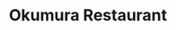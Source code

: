 ---
layout: place
title: "Okumura Restaurant"
permalink: /california/encino/okumura-restaurant.html
stateAbbr: CA
stateName: California
cityName: Encino
place_id: ChIJvUgMC0qYwoARFUUg7uLiVwM
photos:
  - name: >-
      places/ChIJvUgMC0qYwoARFUUg7uLiVwM/photos/AeeoHcL6iSK8DtaLmTjzE92GE5XXBS39GX6HMdfbQLtYJQVBgfkvH88rBvMH01WkNh0hB_gbaUA83jW-h1qoNlTXECxN4zucP0IxN42MG7qYUBR1bpciV85ji1VXyfZATMWPi40FTGwFWmm4aYJa8UiVhueI1V3G9w5MILqU7kuP_-r748ZIZfzLPqxBEdVi5-qw-vYOh5iroJHJxqOUu9kDBDbA1URRour5YEcILdcEM5csRyt-q9BQ2EfJCYihJ_XJkYtF0O2t_A9gqm3xSOJKWW_8YkBygn1WQumhpZulbnWeCQ
    widthPx: 4032
    heightPx: 3024
    authorAttributions:
      - displayName: Okumura Restaurant
        uri: https://maps.google.com/maps/contrib/113722809711224000745
        photoUri: >-
          https://lh3.googleusercontent.com/a-/ALV-UjWi-zlfzuZxFDk5dYh8660iBbY7_VsG8_Unp4o9qatZCrxzRmw=s100-p-k-no-mo
    flagContentUri: >-
      https://www.google.com/local/imagery/report/?cb_client=maps_api_places.places_api&image_key=!1e10!2sAF1QipMK3hPndnRK_F9sWRAuvV7klr4CwbkLDed5SaOg&hl=en-US
    googleMapsUri: >-
      https://www.google.com/maps/place//data=!3m4!1e2!3m2!1sAF1QipMK3hPndnRK_F9sWRAuvV7klr4CwbkLDed5SaOg!2e10!4m2!3m1!1s0x80c2984a0b0c48bd:0x357e2e2ee204515
  - name: >-
      places/ChIJvUgMC0qYwoARFUUg7uLiVwM/photos/AeeoHcIS3WOXf7UJbsK6CPlg40WZXj8n-Y8zRKGEOXp_Ip8rWv9IgZni94CL1mUjH-bhPcYGuZSTHoxafGzTdQcxXHxJq7bvJtZvfom5gfZFw5UZYWTkH0dupGkJnE45Q64a9xxpmzqSCkuph8xUWpwQhENQ_aeCnnhgl4Hoszoz9zlhYmpJLd9spTn1RXFjrlJ8hK70HxIVYBmrOQh_0x1Pi_-_MtvylHOfDOkES5kAVVdb21xj9q15msbNEZYtooa52mlvE8gDYLF5VURBPkYYwhrHS0t4gblvWLkwN4XrdR_Q1w
    widthPx: 900
    heightPx: 596
    authorAttributions:
      - displayName: Okumura Restaurant
        uri: https://maps.google.com/maps/contrib/113722809711224000745
        photoUri: >-
          https://lh3.googleusercontent.com/a-/ALV-UjWi-zlfzuZxFDk5dYh8660iBbY7_VsG8_Unp4o9qatZCrxzRmw=s100-p-k-no-mo
    flagContentUri: >-
      https://www.google.com/local/imagery/report/?cb_client=maps_api_places.places_api&image_key=!1e10!2sAF1QipMAhySToDuD7nhF2vUps5Amn2iF7_6ePybS1PQJ&hl=en-US
    googleMapsUri: >-
      https://www.google.com/maps/place//data=!3m4!1e2!3m2!1sAF1QipMAhySToDuD7nhF2vUps5Amn2iF7_6ePybS1PQJ!2e10!4m2!3m1!1s0x80c2984a0b0c48bd:0x357e2e2ee204515
  - name: >-
      places/ChIJvUgMC0qYwoARFUUg7uLiVwM/photos/AeeoHcK5l6VxYe8DkHYhy5ZMT0jGUICVJ9dJKg_UbkQcNEncuHRHI5H2LLMB8z7MB9eIdP18qR-oYDQgR8MaDnsO7VqGDnW6Auz6VpnXBevXamydFJgxjavXPhF9PZ3AioviOa-PBGHhwlizrs7OxR8dazSGUN9D2vADp_2-SozR7qJQ7FfPIRWGaWyNzomcpmZ9RLpgDCZZ-eF7nP-Yi-B5D55hooOTBgDIPKf9y_LwmPhAoGzwLNRdgBQ1hFY2FJ20nXbamlKVSX97L-xpdl36IKye5IowVwqEWuXumrwKzfluQT_nNUkWCdj5FomJJv6rWEGBpbVfEizgHaqrP0z3dv-gBAsuezyxOTMouV4ZbbFdCh74wb4x_lIleyYuSTDRKEnedB3Pa5lWmOga7Kok2O6LxzFFrGz64IoXxE2fyKX0-Rtv
    widthPx: 4032
    heightPx: 3024
    authorAttributions:
      - displayName: Kevin Prakhao
        uri: https://maps.google.com/maps/contrib/117347053678512876417
        photoUri: >-
          https://lh3.googleusercontent.com/a-/ALV-UjV2GJ2ltaAKtnBdKvrlMo_MRbyTZpyAag9cFL3i_b223Ivlb3vL1A=s100-p-k-no-mo
    flagContentUri: >-
      https://www.google.com/local/imagery/report/?cb_client=maps_api_places.places_api&image_key=!1e10!2sCIHM0ogKEICAgICksN-StgE&hl=en-US
    googleMapsUri: >-
      https://www.google.com/maps/place//data=!3m4!1e2!3m2!1sCIHM0ogKEICAgICksN-StgE!2e10!4m2!3m1!1s0x80c2984a0b0c48bd:0x357e2e2ee204515
  - name: >-
      places/ChIJvUgMC0qYwoARFUUg7uLiVwM/photos/AeeoHcKEIvKM6FA34L1fMBy7YwakY5ZS2xQ9RxH9yFtjTF90a7ViziauICHneAKr3tPcJbV-AWyVhoMrVYwuKSHKp49XIr142u1z9lEA8y-Mbk6922_GkQcZOUWRoiVB_Pqlr54XKDaavK2HeXm7clzuU061ardbz9fY3bo1v5gy1E_ucN2roKX0HX8lPXWU_zWDCYA7kt_y4Ax7tFXd4nZeFMlmWThcFcGQupUubexb7DJ0GKLJeiOaCSgR3AnxJWaHtn7fM7O6IQrex0CNwMIu52JpAPY4YTkz_BSf23Fgss9sACw9LFUoEkHOhUXTUf5TaK_lr5c-jitWful2LH81PjulY6FTVLbaA8m3hfeutqg95TyocO0ecgYxHv3yluXyd2NH-B3DG52zYK_fxx_6TBwr2s9OLUpzxY9Geujg-OwmzQ
    widthPx: 4420
    heightPx: 2316
    authorAttributions:
      - displayName: A R ARSANOV
        uri: https://maps.google.com/maps/contrib/116158167872291562428
        photoUri: >-
          https://lh3.googleusercontent.com/a-/ALV-UjX3yb8XVgLYwmQWdn5ea2lBSOkHHm_G-752oyxC37WiAY06Z5T8=s100-p-k-no-mo
    flagContentUri: >-
      https://www.google.com/local/imagery/report/?cb_client=maps_api_places.places_api&image_key=!1e10!2sCIHM0ogKEICAgID2wr-0KA&hl=en-US
    googleMapsUri: >-
      https://www.google.com/maps/place//data=!3m4!1e2!3m2!1sCIHM0ogKEICAgID2wr-0KA!2e10!4m2!3m1!1s0x80c2984a0b0c48bd:0x357e2e2ee204515
  - name: >-
      places/ChIJvUgMC0qYwoARFUUg7uLiVwM/photos/AeeoHcKsGlhZC2TK_S81r7kGWQYhx8InQUm7z70tbB52fhDqHyOmBRT7OKi5q_qjXwbQF7QQ2428uZQQ2r5LskCwSrqgU6SN4hsGH-OSb2dgpcRBucNaJ7RvvS3o377rp__xzQqTkVqIUkN1cEQzFGTbmZq3vwsKKdVUov_pHpE41MnLBdEp8jXWUdyKDmajXI28862UdbeOZs_bhV-96Epirn9InLtFfULkmM07y9lWqkDh6-JWMVrkemkGBKwcNC8rOQjyHwg7in4XpfOFg2Qq7WEEB-cuwS8tbVe2JrcRm0GraxcVBXoiae-BfqSK0Nubv7R9OrMC3VV0PqzYysH0_fbGBIxLbI9tIGYOe0vmKgIa3TDPPJ1znPkLfyRr96AWtI3u9uJ9K1UIkEHVYQtfWtcEq63QrwLIXa6Af9Iy5t9q11Uh
    widthPx: 3024
    heightPx: 4032
    authorAttributions:
      - displayName: Kevin Prakhao
        uri: https://maps.google.com/maps/contrib/117347053678512876417
        photoUri: >-
          https://lh3.googleusercontent.com/a-/ALV-UjV2GJ2ltaAKtnBdKvrlMo_MRbyTZpyAag9cFL3i_b223Ivlb3vL1A=s100-p-k-no-mo
    flagContentUri: >-
      https://www.google.com/local/imagery/report/?cb_client=maps_api_places.places_api&image_key=!1e10!2sCIHM0ogKEICAgICX-uiSngE&hl=en-US
    googleMapsUri: >-
      https://www.google.com/maps/place//data=!3m4!1e2!3m2!1sCIHM0ogKEICAgICX-uiSngE!2e10!4m2!3m1!1s0x80c2984a0b0c48bd:0x357e2e2ee204515
  - name: >-
      places/ChIJvUgMC0qYwoARFUUg7uLiVwM/photos/AeeoHcImDZP80SsSqGYRlfaHu7sKAWr1d_0L_ftMA7HRScGro_Nineoz3Lc-VMeGd0hjV-5m5wGRq2UrOqLEh8u_pdSZoLJFWhDqAp5mqwvtHA45Sko4XfKbfuNcUJCjcn-ilVMNQEedCs1VApoOzodJPOrs8Feb9uVozEvu6GtlhOJuHGe4qnAfPkfVYt2brIvw7iCkvp3YOjaFz8LOt0WeaTH1pomGad8NxuMKAC2aSvpmmquUpe3ReJ0pTIEuCoZuPq_gysnFqCbNFAl8fs55o8mfvopX4ZRx35QLCkQ_QDiiAuRMaPUPZq18byyfjNoysJUKRh9Drypp5iU8BoGY6O-DjaXe6_vJMW3y3HIfjxII_qAHV52q53PCGsdweXrRk34vEveAdIdAG0Vblxoq0WNmLzxusLqWHnj824o7DkCOMw
    widthPx: 1960
    heightPx: 1960
    authorAttributions:
      - displayName: Hiroshi Ishikawa
        uri: https://maps.google.com/maps/contrib/113716487325124913337
        photoUri: >-
          https://lh3.googleusercontent.com/a/ACg8ocKrmYJzB9Z4g0gS8gh9fbSn7iv-fYHPjbnVyOxPSGKbV8O99Q=s100-p-k-no-mo
    flagContentUri: >-
      https://www.google.com/local/imagery/report/?cb_client=maps_api_places.places_api&image_key=!1e10!2sCIHM0ogKEICAgICEhrHRMg&hl=en-US
    googleMapsUri: >-
      https://www.google.com/maps/place//data=!3m4!1e2!3m2!1sCIHM0ogKEICAgICEhrHRMg!2e10!4m2!3m1!1s0x80c2984a0b0c48bd:0x357e2e2ee204515
  - name: >-
      places/ChIJvUgMC0qYwoARFUUg7uLiVwM/photos/AeeoHcISO2aoegrUvNW4aVr6y3uRH0U-z9xmJMRWgivLRPLOP43I-qVCw_ZSHEsZxIh0PMg8XHVJQPMGpToVdAY3-B-__MGaIi6r-LFXM0LoOxMM7sOXJu-yNPcJJZRRPxix802QWRM7OTtGWCf2bzKRDaPd89_iS3fSjtUdp6LN3Bfrl5zXBd1LVoznNO70ZjFFNSuZi3ZHVbCCnPsYVeJiu9KtZGjV6FbpCZaLo2M_8yfwtrLDqlxqWocEkvWHsxxckxlh3BxyrC637L-ssnkhcFA18TUarFXWh_UgyjRtDXQ8_ZtN0vBZmlyp_Y9ge05SAst4dODWmKVkTQ0saST3czP6llH7uwVGAVqrtSg5Dfhs5LpE52gYKk7p5s5hbrWj_uovNC2pNt4hOZXla3HxvQp2rnTu0jxsW7fijNa-DuBoyrY
    widthPx: 3024
    heightPx: 4032
    authorAttributions:
      - displayName: Dino Cruz
        uri: https://maps.google.com/maps/contrib/112803407533447817279
        photoUri: >-
          https://lh3.googleusercontent.com/a-/ALV-UjUl1ZlH_te8FOuAU0fMyaHyqQEQX1PNZqcrV2Jdzi4YDx51Z2YAKw=s100-p-k-no-mo
    flagContentUri: >-
      https://www.google.com/local/imagery/report/?cb_client=maps_api_places.places_api&image_key=!1e10!2sCIHM0ogKEICAgID2r-Oh_wE&hl=en-US
    googleMapsUri: >-
      https://www.google.com/maps/place//data=!3m4!1e2!3m2!1sCIHM0ogKEICAgID2r-Oh_wE!2e10!4m2!3m1!1s0x80c2984a0b0c48bd:0x357e2e2ee204515
  - name: >-
      places/ChIJvUgMC0qYwoARFUUg7uLiVwM/photos/AeeoHcK0Qru-kAA9WzrQDKaQSpJqzEs7nbGOtES9sF6PCe1DlORsWqxA5VNOefCCBQ-jI_TtZox3jRoesfGcLR0g0BttyGbyun_obj22nRKGQNm9pXVwP6-B_4sw2u3cwZHOmKD9LoWUkizk7S3B9B9gv6V_KJ6i3kSTCfaP1epFTjd9pKggaWzn0f4xsp1zhk0JtukBjViZYWsVVFavx5Qzlil4xRutLlD6UkfoM3_g8RQezs31WdCM-ykFFjvBZMYXFV33yWLcM9oLnzomNv1mLv8NLDzDrO2sbC5zMSuYQww8HS-M10bxPlsLuW7yJBl3GsJ1pm_PZ9oCtrGpX4xUB1ZY6pI8Yn5QnxDRc1X8aItc3Qdn9CIU182xzOY_iq8Acxl-yx6EwdJcAJ8kej_GhOUFaE9NF4LNuXfZNVTcTxG2Fw
    widthPx: 4032
    heightPx: 3024
    authorAttributions:
      - displayName: Kevin Prakhao
        uri: https://maps.google.com/maps/contrib/117347053678512876417
        photoUri: >-
          https://lh3.googleusercontent.com/a-/ALV-UjV2GJ2ltaAKtnBdKvrlMo_MRbyTZpyAag9cFL3i_b223Ivlb3vL1A=s100-p-k-no-mo
    flagContentUri: >-
      https://www.google.com/local/imagery/report/?cb_client=maps_api_places.places_api&image_key=!1e10!2sCIHM0ogKEICAgICksIeoXQ&hl=en-US
    googleMapsUri: >-
      https://www.google.com/maps/place//data=!3m4!1e2!3m2!1sCIHM0ogKEICAgICksIeoXQ!2e10!4m2!3m1!1s0x80c2984a0b0c48bd:0x357e2e2ee204515
  - name: >-
      places/ChIJvUgMC0qYwoARFUUg7uLiVwM/photos/AeeoHcIIgRaJBXQfTJuLJ48GvrtsADZ2OUTAm0eSAQN-HhhilPcOVsU6TWkWjSd47B8f5DYWzhctbwZVVmisusA2opvM3xIAinI39UhDlItUK7CwjbwQMGw65krmII7tNYBnDSbDyQXSWiNK11NnAPb-gEVy6l6dzszdYfO9xuNWEqKjkL7la4MlDBQl7jBdbejLqLIgmw8QOUxG-cTZq5uWbBrhBTgxKd0eCzoaImlG9o9ZPhuq4pRxdP4XcNSR2avKzxNPi2mH3ATn3Wyz2aCc4ZoXTNcun-2MvY_zr9A1llqvHM8fuTs-cP5gW5FqqJO2fEoHpwTHxZ8v1dHe0fIxvlmamq8l_r0zsW37ZWfXDCUc9jshOFDNx4xC91z2DQx__BhLtuhlodoEhJ6erNb_V9O4Jq-a8gCGCTldTFHUjzoYpw
    widthPx: 1000
    heightPx: 562
    authorAttributions:
      - displayName: Jacqueline Kipp
        uri: https://maps.google.com/maps/contrib/114175888662254407178
        photoUri: >-
          https://lh3.googleusercontent.com/a/ACg8ocKJ7XpJg6qg-rRoeA6dusXBtTF7zUP3eOha2Q3Is-_6E_ns1Q=s100-p-k-no-mo
    flagContentUri: >-
      https://www.google.com/local/imagery/report/?cb_client=maps_api_places.places_api&image_key=!1e10!2sCIHM0ogKEICAgICpvtncWw&hl=en-US
    googleMapsUri: >-
      https://www.google.com/maps/place//data=!3m4!1e2!3m2!1sCIHM0ogKEICAgICpvtncWw!2e10!4m2!3m1!1s0x80c2984a0b0c48bd:0x357e2e2ee204515
  - name: >-
      places/ChIJvUgMC0qYwoARFUUg7uLiVwM/photos/AeeoHcJQB3GONpbhSwg0g6NnqgPG2UmlpcYgu4k3gAlw4UtEN7OCx4kI3BCwOIxyzCwQKCUNuAlmZPiHe0l7uhUzer6dGFKseGbHQ1KPpeDOZYDBtyDPzpB_mXB1N22MAmSGRllRCoBZH9nFRRQCxbnl6w19PCzi3DvBwnQ4wJCUSWWv-nAPce1UeYNVbIMkNQ27AaRyxC60rtufnAAQedrFd0w_wtJbdGL7Ss80YSFLKu14j9d8AAvUvkxjvWkqzx3rW-3_0R7bd76F1nYV1R_GR2AcERUCfWedUWaRLnWAlMO2saS4xJQH_zrmyXq3WbIFlQZYnxAkrVxsNynmoKiC54NAz3h7t9pberKBDF0bhytwAtxO_j4T0pZY9dl2u9S_8Ag635lxQbRUwm4Z_fYwl5tH17oQ1Fhi2HiNdQLylawRig
    widthPx: 4032
    heightPx: 3024
    authorAttributions:
      - displayName: Carpet USA & Tile
        uri: https://maps.google.com/maps/contrib/114769195140404105749
        photoUri: >-
          https://lh3.googleusercontent.com/a-/ALV-UjXuD3ynMtiS_xVKF4AVkhm4_520DNgBqRi_VkgTYfbY0jtH27N3=s100-p-k-no-mo
    flagContentUri: >-
      https://www.google.com/local/imagery/report/?cb_client=maps_api_places.places_api&image_key=!1e10!2sCIHM0ogKEICAgIDu-YqHKQ&hl=en-US
    googleMapsUri: >-
      https://www.google.com/maps/place//data=!3m4!1e2!3m2!1sCIHM0ogKEICAgIDu-YqHKQ!2e10!4m2!3m1!1s0x80c2984a0b0c48bd:0x357e2e2ee204515
address: 17302 Ventura Blvd, Encino, CA 91316, USA
street: 17302 Ventura Blvd
city: Encino
state: CA
zip: '91316'
country: USA
neighborhood: Encino
latitude: '34.160697'
longitude: '-118.510086'
accessibility_options:
  wheelchairAccessibleParking: true
  wheelchairAccessibleEntrance: true
  wheelchairAccessibleRestroom: true
  wheelchairAccessibleSeating: true
business_status: OPERATIONAL
name: Okumura Restaurant
google_maps_links:
  directionsUri: >-
    https://www.google.com/maps/dir//''/data=!4m7!4m6!1m1!4e2!1m2!1m1!1s0x80c2984a0b0c48bd:0x357e2e2ee204515!3e0
  placeUri: https://maps.google.com/?cid=240910569373189397
  writeAReviewUri: >-
    https://www.google.com/maps/place//data=!4m3!3m2!1s0x80c2984a0b0c48bd:0x357e2e2ee204515!12e1
  reviewsUri: >-
    https://www.google.com/maps/place//data=!4m4!3m3!1s0x80c2984a0b0c48bd:0x357e2e2ee204515!9m1!1b1
  photosUri: >-
    https://www.google.com/maps/place//data=!4m3!3m2!1s0x80c2984a0b0c48bd:0x357e2e2ee204515!10e5
primary_type: Sushi Restaurant
opening_hours:
  regular: null
  current: null
secondary_opening_hours:
  regular:
    weekdayDescriptions: null
    type: null
  current:
    weekdayDescriptions: null
    type: null
phone: null
price_level: null
price_range: null
rating: null
rating_count: 0
website: null
description: null
reviews: null
parking_options: null
payment_options: null
allow_dogs: null
curbside_pickup: null
delivery: null
dine_in: null
good_for_children: null
good_for_groups: null
good_for_sports: null
live_music: null
menu_for_children: null
outdoor_seating: null
reservable: null
restroom: null
serves_beer: null
serves_breakfast: null
serves_brunch: null
serves_cocktails: null
serves_coffee: null
serves_dinner: null
serves_dessert: null
serves_lunch: null
serves_vegetarian_food: null
serves_wine: null
takeout: null

---